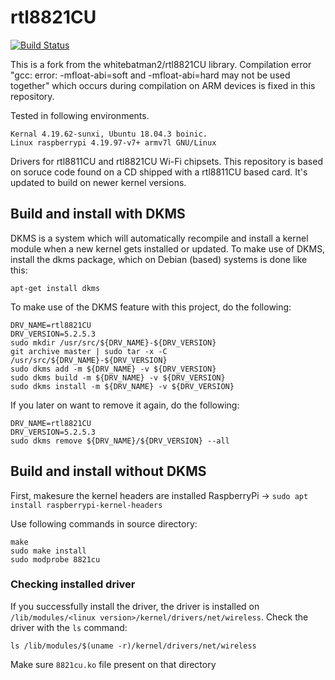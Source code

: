 # rtl8821CU
[![Build Status](https://travis-ci.org/whitebatman2/rtl8821CU.svg?branch=master)](https://travis-ci.org/whitebatman2/rtl8821CU)

This is a fork from the whitebatman2/rtl8821CU library.
Compilation error "gcc: error: -mfloat-abi=soft and -mfloat-abi=hard may not be used together" which occurs during compilation on ARM devices is fixed in this repository.

Tested in following environments.
```
Kernal 4.19.62-sunxi, Ubuntu 18.04.3 boinic.
Linux raspberrypi 4.19.97-v7+ armv7l GNU/Linux
```
Drivers for rtl8811CU and rtl8821CU Wi-Fi chipsets. This repository is based on soruce code found on a CD shipped with a rtl8811CU based card. It's updated to build on newer kernel versions.

## Build and install with DKMS

DKMS is a system which will automatically recompile and install a kernel module when a new kernel gets installed or updated. To make use of DKMS, install the dkms package, which on Debian (based) systems is done like this:

    apt-get install dkms

To make use of the DKMS feature with this project, do the following:

    DRV_NAME=rtl8821CU
    DRV_VERSION=5.2.5.3
    sudo mkdir /usr/src/${DRV_NAME}-${DRV_VERSION}
    git archive master | sudo tar -x -C /usr/src/${DRV_NAME}-${DRV_VERSION}
    sudo dkms add -m ${DRV_NAME} -v ${DRV_VERSION}
    sudo dkms build -m ${DRV_NAME} -v ${DRV_VERSION}
    sudo dkms install -m ${DRV_NAME} -v ${DRV_VERSION}

If you later on want to remove it again, do the following:

    DRV_NAME=rtl8821CU
    DRV_VERSION=5.2.5.3
    sudo dkms remove ${DRV_NAME}/${DRV_VERSION} --all

## Build and install without DKMS
First, makesure the kernel headers are installed
RaspberryPi -> `sudo apt install raspberrypi-kernel-headers`

Use following commands in source directory:
```
make
sudo make install
sudo modprobe 8821cu
```

### Checking installed driver
If you successfully install the driver, the driver is installed on `/lib/modules/<linux version>/kernel/drivers/net/wireless`. Check the driver with the `ls` command:
```
ls /lib/modules/$(uname -r)/kernel/drivers/net/wireless
```
Make sure `8821cu.ko` file present on that directory

